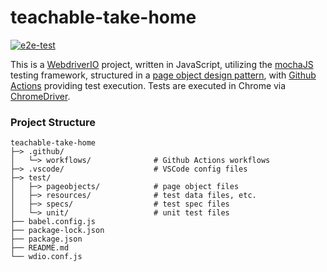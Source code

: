 # teachable-take-home

[![e2e-test](https://github.com/angelo-loria/teachable-take-home/actions/workflows/e2e-test.yaml/badge.svg)](https://github.com/angelo-loria/teachable-take-home/actions/workflows/e2e-test.yaml)


This is a [WebdriverIO](https://webdriver.io/docs/what-is-webdriverio) project, written in JavaScript, utilizing the [mochaJS](https://mochajs.org/) testing framework, structured in a [page object design pattern](https://webdriver.io/docs/pageobjects), with [Github Actions](https://github.com/angelo-loria/teachable-take-home/actions/workflows/e2e-test.yaml) providing test execution. Tests are executed in Chrome via [ChromeDriver](https://sites.google.com/chromium.org/driver/).


### Project Structure

    teachable-take-home
    ├─> .github/
    │   └─> workflows/              # Github Actions workflows 
    ├─> .vscode/                    # VSCode config files
    ├─> test/
    │   ├─> pageobjects/            # page object files
    │   ├─> resources/              # test data files, etc.
    │   ├─> specs/                  # test spec files
    │   └─> unit/                   # unit test files    
    ├── babel.config.js
    ├── package-lock.json
    ├── package.json
    ├── README.md
    └── wdio.conf.js
